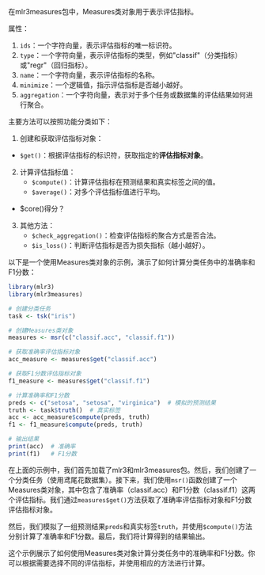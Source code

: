 在mlr3measures包中，Measures类对象用于表示评估指标。

属性：

1. `ids`：一个字符向量，表示评估指标的唯一标识符。
2. `type`：一个字符向量，表示评估指标的类型，例如"classif"（分类指标）或"regr"（回归指标）。
3. `name`：一个字符向量，表示评估指标的名称。
4. `minimize`：一个逻辑值，指示评估指标是否越小越好。
5. `aggregation`：一个字符向量，表示对于多个任务或数据集的评估结果如何进行聚合。

主要方法可以按照功能分类如下：

1. 创建和获取评估指标对象：
- `$get()`：根据评估指标的标识符，获取指定的**评估指标对象**。

2. 计算评估指标值：
   - `$compute()`：计算评估指标在预测结果和真实标签之间的值。
   - `$average()`：对多个评估指标值进行平均。
- $core()得分？

3. 其他方法：
   - `$check_aggregation()`：检查评估指标的聚合方式是否合法。
   - `$is_loss()`：判断评估指标是否为损失指标（越小越好）。

以下是一个使用Measures类对象的示例，演示了如何计算分类任务中的准确率和F1分数：

```R
library(mlr3)
library(mlr3measures)

# 创建分类任务
task <- tsk("iris")

# 创建Measures类对象
measures <- msr(c("classif.acc", "classif.f1"))

# 获取准确率评估指标对象
acc_measure <- measures$get("classif.acc")

# 获取F1分数评估指标对象
f1_measure <- measures$get("classif.f1")

# 计算准确率和F1分数
preds <- c("setosa", "setosa", "virginica")  # 模拟的预测结果
truth <- task$truth()  # 真实标签
acc <- acc_measure$compute(preds, truth)
f1 <- f1_measure$compute(preds, truth)

# 输出结果
print(acc)  # 准确率
print(f1)   # F1分数
```

在上面的示例中，我们首先加载了mlr3和mlr3measures包。然后，我们创建了一个分类任务（使用鸢尾花数据集）。接下来，我们使用`msr()`函数创建了一个Measures类对象，其中包含了准确率（classif.acc）和F1分数（classif.f1）这两个评估指标。我们通过`measures$get()`方法获取了准确率评估指标对象和F1分数评估指标对象。

然后，我们模拟了一组预测结果`preds`和真实标签`truth`，并使用`$compute()`方法分别计算了准确率和F1分数。最后，我们将计算得到的结果输出。

这个示例展示了如何使用Measures类对象计算分类任务中的准确率和F1分数。你可以根据需要选择不同的评估指标，并使用相应的方法进行计算。